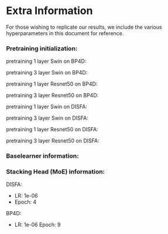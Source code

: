 # Extra Information

For those wishing to replicate our results, we include the various hyperparameters in this document for reference.

### Pretraining initialization:
pretraining 1 layer Swin on BP4D:

pretraining 3 layer Swin on BP4D:

pretraining 1 layer Resnet50 on BP4D:

pretraining 3 layer Resnet50 on BP4D:

pretraining 1 layer Swin on DISFA:

pretraining 3 layer Swin on DISFA:

pretraining 1 layer Resnet50 on DISFA:

pretraining 3 layer Resnet50 on DISFA:


### Baselearner information:


### Stacking Head (MoE) information:
DISFA:
- LR: 1e-06
- Epoch: 4

BP4D:
- LR: 1e-06
Epoch: 9